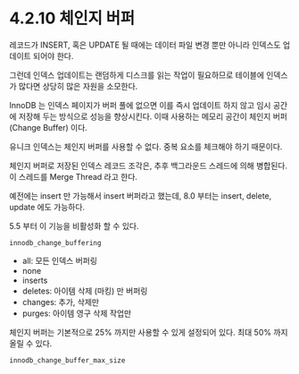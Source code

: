 # 4.2.10 체인지 버퍼

레코드가 INSERT, 혹은 UPDATE 될 때에는 데이터 파일 변경 뿐만 아니라 인덱스도 업데이트 되어야 한다.

그런데 인덱스 업데이트는 랜덤하게 디스크를 읽는 작업이 필요하므로 테이블에 인덱스가 많다면 상당히 많은 자원을 소모한다.

InnoDB 는 인덱스 페이지가 버퍼 풀에 없으면 이를 즉시 업데이트 하지 않고 임시 공간에 저장해 두는 방식으로 성능을 향상시킨다. 이때 사용하는 메모리 공간이 체인지 버퍼 (Change Buffer) 이다.

유니크 인덱스는 체인지 버퍼를 사용할 수 없다. 중복 요소를 체크해야 하기 때문이다.

체인지 버퍼로 저장된 인덱스 레코드 조각은, 추후 백그라운드 스레드에 의해 병합된다. 이 스레드를 Merge Thread 라고 한다.

예전에는 insert 만 가능해서 insert 버퍼라고 했는데, 8.0 부터는 insert, delete, update 에도 가능하다.

5.5 부터 이 기능을 비활성화 할 수 있다.

```
innodb_change_buffering
```

- all: 모든 인덱스 버퍼링
- none
- inserts
- deletes: 아이템 삭제 (마킹) 만 버퍼링
- changes: 추가, 삭제만
- purges: 아이템 영구 삭제 작업만

체인지 버퍼는 기본적으로 25% 까지만 사용할 수 있게 설정되어 있다. 최대 50% 까지 올릴 수 있다.

```
innodb_change_buffer_max_size
```
